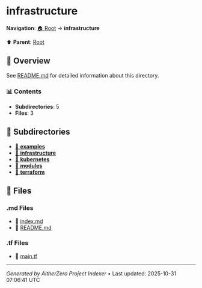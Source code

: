 # infrastructure

**Navigation**: [🏠 Root](../index.md) → **infrastructure**

⬆️ **Parent**: [Root](../index.md)

## 📖 Overview

See [README.md](./README.md) for detailed information about this directory.

### 📊 Contents

- **Subdirectories**: 5
- **Files**: 3

## 📁 Subdirectories

- [📂 **examples**](./examples/index.md)
- [📂 **infrastructure**](./infrastructure/index.md)
- [📂 **kubernetes**](./kubernetes/index.md)
- [📂 **modules**](./modules/index.md)
- [📂 **terraform**](./terraform/index.md)

## 📄 Files

### .md Files

- 📝 [index.md](./index.md)
- 📝 [README.md](./README.md)

### .tf Files

- 📄 [main.tf](./main.tf)

---

*Generated by AitherZero Project Indexer* • Last updated: 2025-10-31 07:06:41 UTC

